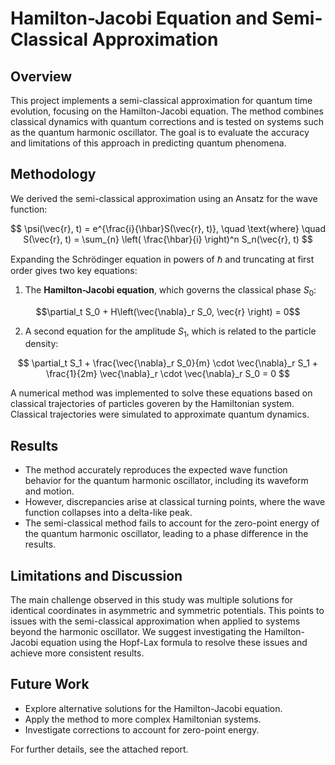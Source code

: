 # Hamilton-Jacobi Equation and Semi-Classical Approximation

## Overview

This project implements a semi-classical approximation for quantum time evolution, focusing on the Hamilton-Jacobi equation. The method combines classical dynamics with quantum corrections and is tested on systems such as the quantum harmonic oscillator. The goal is to evaluate the accuracy and limitations of this approach in predicting quantum phenomena.

## Methodology

We derived the semi-classical approximation using an Ansatz for the wave function:

$$
\psi(\vec{r}, t) = e^{\frac{i}{\hbar}S(\vec{r}, t)}, \quad \text{where} \quad S(\vec{r}, t) = \sum_{n} \left( \frac{\hbar}{i} \right)^n S_n(\vec{r}, t)
$$

Expanding the Schrödinger equation in powers of $\hbar$ and truncating at first order gives two key equations:

1. The **Hamilton-Jacobi equation**, which governs the classical phase $S_0$:


$$\partial_t S_0 + H\left(\vec{\nabla}_r S_0, \vec{r} \right) = 0$$


2. A second equation for the amplitude $S_1$, which is related to the particle density:

$$
\partial_t S_1 + \frac{\vec{\nabla}_r S_0}{m} \cdot \vec{\nabla}_r S_1 + \frac{1}{2m} \vec{\nabla}_r \cdot \vec{\nabla}_r S_0 = 0
$$

A numerical method was implemented to solve these equations based on classical trajectories of particles goveren by the Hamiltonian system. Classical trajectories were simulated to approximate quantum dynamics.
## Results

- The method accurately reproduces the expected wave function behavior for the quantum harmonic oscillator, including its waveform and motion.
- However, discrepancies arise at classical turning points, where the wave function collapses into a delta-like peak.
- The semi-classical method fails to account for the zero-point energy of the quantum harmonic oscillator, leading to a phase difference in the results.

## Limitations and Discussion

The main challenge observed in this study was multiple solutions for identical coordinates in asymmetric and symmetric potentials. This points to issues with the semi-classical approximation when applied to systems beyond the harmonic oscillator. We suggest investigating the Hamilton-Jacobi equation using the Hopf-Lax formula to resolve these issues and achieve more consistent results.

## Future Work

- Explore alternative solutions for the Hamilton-Jacobi equation.
- Apply the method to more complex Hamiltonian systems.
- Investigate corrections to account for zero-point energy.

For further details, see the attached report. 
